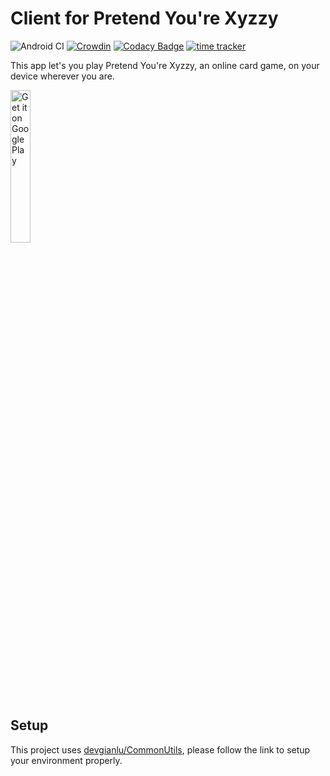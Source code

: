 # Client for Pretend You're Xyzzy

![Android CI](https://github.com/devgianlu/PretendYoureXyzzyAndroid/workflows/Android%20CI/badge.svg?branch=master)
[![Crowdin](https://badges.crowdin.net/pretend-youre-xyzzy-android/localized.svg)](https://crowdin.com/project/pretend-youre-xyzzy-android)
[![Codacy Badge](https://app.codacy.com/project/badge/Grade/e262b6125bcb40a298d4595f63c509d7)](https://app.codacy.com/gh/devgianlu/PretendYoureXyzzyAndroid/dashboard?utm_source=gh&utm_medium=referral&utm_content=&utm_campaign=Badge_grade)
[![time tracker](https://wakatime.com/badge/github/devgianlu/PretendYoureXyzzyAndroid.svg)](https://wakatime.com/badge/github/devgianlu/PretendYoureXyzzyAndroid)

This app let's you play Pretend You're Xyzzy, an online card game, on your device wherever you are.

<div style='float:left'>
<a href='https://play.google.com/store/apps/details?id=com.gianlu.pretendyourexyzzy'><img alt='Get it on Google Play' src='https://play.google.com/intl/en_us/badges/images/generic/en_badge_web_generic.png' width='25%' /></a>

## Setup
This project uses [devgianlu/CommonUtils](https://github.com/devgianlu/CommonUtils), please follow the link to setup your environment properly.
